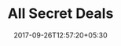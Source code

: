 ---
title: "All Secret Deals"
date: 2017-09-26T12:57:20+05:30
draft: false
layout: secret-deal-all
property: "Casa Goa"
status: "Pending Review"
url: /offers/secret-deal-all/casa-goa/
slug: "casa-goa/"

mainmenu:
 offers: true
 secretall: true
---